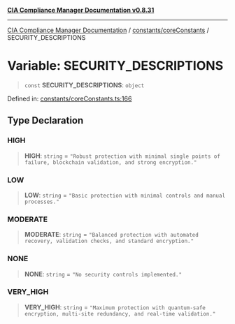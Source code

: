 [**CIA Compliance Manager Documentation v0.8.31**](../../../README.md)

***

[CIA Compliance Manager Documentation](../../../modules.md) / [constants/coreConstants](../README.md) / SECURITY\_DESCRIPTIONS

# Variable: SECURITY\_DESCRIPTIONS

> `const` **SECURITY\_DESCRIPTIONS**: `object`

Defined in: [constants/coreConstants.ts:166](https://github.com/Hack23/cia-compliance-manager/blob/85c025371255f412469ec0119911b7cb143a6212/src/constants/coreConstants.ts#L166)

## Type Declaration

### HIGH

> **HIGH**: `string` = `"Robust protection with minimal single points of failure, blockchain validation, and strong encryption."`

### LOW

> **LOW**: `string` = `"Basic protection with minimal controls and manual processes."`

### MODERATE

> **MODERATE**: `string` = `"Balanced protection with automated recovery, validation checks, and standard encryption."`

### NONE

> **NONE**: `string` = `"No security controls implemented."`

### VERY\_HIGH

> **VERY\_HIGH**: `string` = `"Maximum protection with quantum-safe encryption, multi-site redundancy, and real-time validation."`
